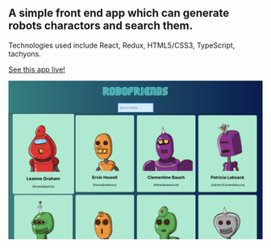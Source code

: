 ## A simple front end app which can generate robots charactors and search them.

Technologies used include React, Redux, HTML5/CSS3, TypeScript, tachyons.

[See this app live!](https://quanweihao.github.io/robofriends/)

![alt text](homepage-robofriends.png "My Robot Friends")
